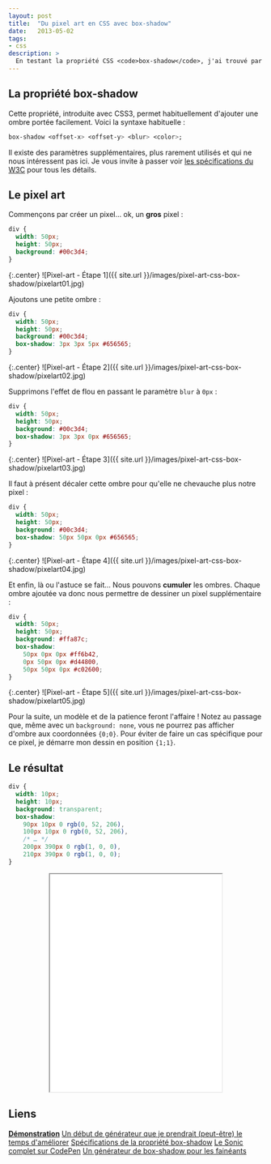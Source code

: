 ```yaml
---
layout: post
title:  "Du pixel art en CSS avec box-shadow"
date:   2013-05-02
tags:
- css
description: >
  En testant la propriété CSS <code>box-shadow</code>, j'ai trouvé par hasard un moyen de créer de multiples carrés en multipliant les ombres. En fouinant un peu sur le net, j'ai pu voir que cette technique avait déjà été utilisée pour faire du pixel art, voici donc un petit feedback de ma part !
---
```


## La propriété box-shadow

Cette propriété, introduite avec CSS3, permet habituellement d'ajouter une ombre portée facilement. Voici la syntaxe habituelle :

```css
box-shadow <offset-x> <offset-y> <blur> <color>;
```

Il existe des paramètres supplémentaires, plus rarement utilisés et qui ne nous intéressent pas ici. Je vous invite à passer voir [les spécifications du W3C](https://www.w3.org/TR/css3-background/#the-box-shadow) pour tous les détails.

## Le pixel art

Commençons par créer un pixel… ok, un **gros** pixel :

```css
div {
  width: 50px;
  height: 50px;
  background: #00c3d4;
}
```

{:.center}
![Pixel-art - Étape 1]({{ site.url }}/images/pixel-art-css-box-shadow/pixelart01.jpg)

Ajoutons une petite ombre :

```css
div {
  width: 50px;
  height: 50px;
  background: #00c3d4;
  box-shadow: 3px 3px 5px #656565;
}
```

{:.center}
![Pixel-art - Étape 2]({{ site.url }}/images/pixel-art-css-box-shadow/pixelart02.jpg)

Supprimons l'effet de flou en passant le paramètre `blur` à `0px` :

```css
div {
  width: 50px;
  height: 50px;
  background: #00c3d4;
  box-shadow: 3px 3px 0px #656565;
}
```

{:.center}
![Pixel-art - Étape 3]({{ site.url }}/images/pixel-art-css-box-shadow/pixelart03.jpg)

Il faut à présent décaler cette ombre pour qu'elle ne chevauche plus notre pixel :

```css
div {
  width: 50px;
  height: 50px;
  background: #00c3d4;
  box-shadow: 50px 50px 0px #656565;
}
```

{:.center}
![Pixel-art - Étape 4]({{ site.url }}/images/pixel-art-css-box-shadow/pixelart04.jpg)

Et enfin, là ou l'astuce se fait… Nous pouvons **cumuler** les ombres. Chaque ombre ajoutée va donc nous permettre de dessiner un pixel supplémentaire :

```css
div {
  width: 50px;
  height: 50px;
  background: #ffa87c;
  box-shadow:
    50px 0px 0px #ff6b42,
    0px 50px 0px #d44800,
    50px 50px 0px #c02600;
}
```

{:.center}
![Pixel-art - Étape 5]({{ site.url }}/images/pixel-art-css-box-shadow/pixelart05.jpg)

Pour la suite, un modèle et de la patience feront l'affaire !
Notez au passage que, même avec un `background: none`, vous ne pourrez pas afficher d'ombre aux coordonnées `{0;0}`. Pour éviter de faire un cas spécifique pour ce pixel, je démarre mon dessin en position `{1;1}`.

## Le résultat

```css
div {
  width: 10px;
  height: 10px;
  background: transparent;
  box-shadow:
    90px 10px 0 rgb(0, 52, 206),
    100px 10px 0 rgb(0, 52, 206),
    /* … */
    200px 390px 0 rgb(1, 0, 0),
    210px 390px 0 rgb(1, 0, 0);
}
```

<center><iframe src="{{ site.url }}/demos/pixel-art-css-box-shadow/index.html" width="340" height="430"></iframe></center>

## Liens
[**Démonstration**](https://blog.smarchal.com/demos/pixel-art-css-box-shadow/index.html)
[Un début de générateur que je prendrait (peut-être) le temps d'améliorer](https://blog.smarchal.com/demos/pixel-art-css-box-shadow/generator.php)
[Spécifications de la propriété box-shadow](https://www.w3.org/TR/css3-background/#the-box-shadow")
[Le Sonic complet sur CodePen](https://codepen.io/zessx/pen/BsfFt")
[Un générateur de box-shadow pour les fainéants](https://cssmatic.com/box-shadow)
